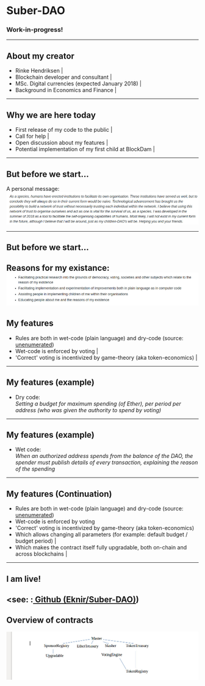 # Suber-DAO

### Work-in-progress!

---

## About my creator

- Rinke Hendriksen |
- Blockchain developer and consultant |
- MSc. Digital currencies (expected January 2018) |
- Background in Economics and Finance |

---

## Why we are here today

- First release of my code to the public |
- Call for help |
- Open discussion about my features |
- Potential implementation of my first child at BlockDam |

---

## But before we start...
A personal message:
![A personal message:](images/Introduction.jpg)

---
## But before we start...
Reasons for my existance:
![Reasons for my existance](images/Reasons_of_my_existance.jpg)
---
## My features
- Rules are both in wet-code (plain language) and dry-code (source:<a href="http://unenumerated.blogspot.com/2006/11/wet-code-and-dry.html"> unenumerated</a>)
- Wet-code is enforced by voting |
- 'Correct' voting is incentivized by game-theory (aka token-economics) |
---

## My features (example)
* Dry code: <br>
*Setting a budget for maximum spending (of Ether), per period per address (who was given the authority to spend by voting)*
---
## My features (example)
* Wet code: <br>
*When an authorized address spends from the balance of the DAO, the spender must publish details of every transaction, explaining the reason of the spending*
---

## My features (Continuation)
- Rules are both in wet-code (plain language) and dry-code (source:<a href="http://unenumerated.blogspot.com/2006/11/wet-code-and-dry.html"> unenumerated</a>)
- Wet-code is enforced by voting
- 'Correct' voting is incentivized by game-theory (aka token-economics)
- Which allows changing all parameters (for example: default budget / budget period) |
- Which makes the contract itself fully upgradable, both on-chain and across blockchains |
---
## I am live!
<see: :<a href="https://github.com/Eknir/Suber-DAO"> Github (Eknir/Suber-DAO)</a>)
---

## Overview of contracts
![Overview of contracts:](images/Contract_inheritance.jpg)
